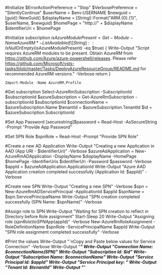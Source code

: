 #Initialize
    $ErrorActionPreference = "Stop"
    $VerbosePreference = "SilentlyContinue"
    $userName = $env:USERNAME
    $newguid = [guid]::NewGuid()
    $displayName = [String]::Format("ARM.{0}.{1}", $userName, $newguid)
    $homePage = "http://" + $displayName
    $identifierUri = $homePage


#Initialize subscription
    $isAzureModulePresent = Get-Module -Name AzureRM* -ListAvailable
    if ([String]::IsNullOrEmpty($isAzureModulePresent) -eq $true)
    {
        Write-Output "Script requires AzureRM modules to be present. Obtain AzureRM from https://github.com/Azure/azure-powershell/releases. Please refer https://github.com/Microsoft/vsts-tasks/blob/master/Tasks/DeployAzureResourceGroup/README.md for recommended AzureRM versions." -Verbose
        return
    }

    Import-Module -Name AzureRM.Profile

    

#Get subscription
    Select-AzureRmSubscription -SubscriptionId $subscriptionId
    $azureSubscription = Get-AzureRmSubscription -subscriptionId $subscriptionId
    $connectionName = $azureSubscription.Name
    $tenantId = $azureSubscription.TenantId
    $id = $azureSubscription.SubscriptionId

#Set App Password
[securestring]$password = Read-Host -AsSecureString -Prompt "Provide App Password"

#Set SPN Role
$spnRole = Read-Host -Prompt "Provide SPN Role"

#Create a new AD Application
Write-Output "Creating a new Application in AAD (App URI - $identifierUri)" -Verbose
$azureAdApplication = New-AzureRmADApplication -DisplayName $displayName -HomePage $homePage -IdentifierUris $identifierUri -Password $password -Verbose
$appId = $azureAdApplication.ApplicationId
Write-Output "Azure AAD Application creation completed successfully (Application Id: $appId)" -Verbose


#Create new SPN
Write-Output "Creating a new SPN" -Verbose
$spn = New-AzureRmADServicePrincipal -ApplicationId $appId
$spnName = $spn.ServicePrincipalName
Write-Output "SPN creation completed successfully (SPN Name: $spnName)" -Verbose


#Assign role to SPN
Write-Output "Waiting for SPN creation to reflect in Directory before Role assignment"
Start-Sleep 20
Write-Output "Assigning role ($spnRole) to SPN App ($appId)" -Verbose
New-AzureRmRoleAssignment -RoleDefinitionName $spnRole -ServicePrincipalName $appId
Write-Output "SPN role assignment completed successfully" -Verbose


#Print the values
Write-Output "`nCopy and Paste below values for Service Connection" -Verbose
Write-Output "***************************************************************************"
Write-Output "Connection Name: $connectionName(SPN)"
Write-Output "Subscription Id: $id"
Write-Output "Subscription Name: $connectionName"
Write-Output "Service Principal Id: $appId"
Write-Output "Service Principal key: <Password that you typed in>"
Write-Output "Tenant Id: $tenantId"
Write-Output "***************************************************************************"
